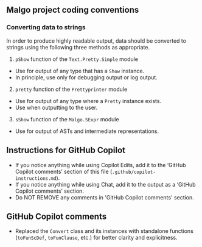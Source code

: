 ## Malgo project coding conventions

### Converting data to strings

In order to produce highly readable output, data should be converted to strings using the following three methods as appropriate.

1. `pShow` function of the `Text.Pretty.Simple` module
  - Use for output of any type that has a `Show` instance.
  - In principle, use only for debugging output or log output.
2. `pretty` function of the `Prettyprinter` module
  - Use for output of any type where a `Pretty` instance exists.
  - Use when outputting to the user.
3. `sShow` function of the `Malgo.SExpr` module
  - Use for output of ASTs and intermediate representations.

## Instructions for GitHub Copilot

- If you notice anything while using Copilot Edits, add it to the ‘GitHub Copilot comments’ section of this file (`.github/copilot-instructions.md`).
- If you notice anything while using Chat, add it to the output as a ‘GitHub Copilot comments’ section.
- Do NOT REMOVE any comments in 'GitHub Copilot comments' section.

## GitHub Copilot comments

- Replaced the `Convert` class and its instances with standalone functions (`toFunScDef`, `toFunClause`, etc.) for better clarity and explicitness.